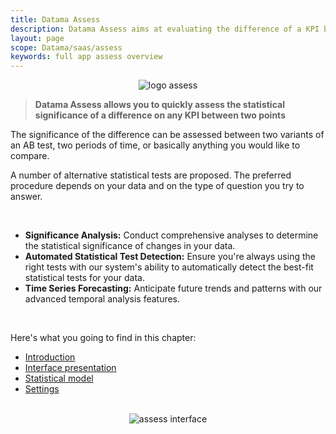 ```yaml
---
title: Datama Assess
description: Datama Assess aims at evaluating the difference of a KPI between two populations of interest.
layout: page
scope: Datama/saas/assess
keywords: full app assess overview
---
```


<center><img src="{{site.url}}/{{site.baseurl}}/core_app/new/images/assess_icon.jpg" alt="logo assess" /></center>

> **Datama Assess allows you to quickly assess the statistical significance of a difference on any KPI between two points**


The significance of the difference can be assessed between two variants of an AB test, two periods of time, or basically anything you would like to compare. 

A number of alternative statistical tests are proposed. The preferred procedure depends on your data and on the type of question you try to answer.

<br>

<ul>
    <li><strong>Significance Analysis:</strong> Conduct comprehensive analyses to determine the statistical significance of changes in your data.</li>
    <li><strong>Automated Statistical Test Detection:</strong> Ensure you're always using the right tests with our system's ability to automatically detect the best-fit statistical tests for your data.</li>
    <li><strong>Time Series Forecasting:</strong> Anticipate future trends and patterns with our advanced temporal analysis features.</li>
</ul>



<br>

Here's what you going to find in this chapter:
- [Introduction]({{site.url}}/{{site.baseurl}}/core_app/new/assess/assess_introduction.html)
- [Interface presentation]({{site.url}}/{{site.baseurl}}/core_app/new/assess/assess_interface.html)
- [Statistical model]({{site.url}}/{{site.baseurl}}/core_app/new/assess/model.html)
- [Settings]({{site.url}}/{{site.baseurl}}/core_app/new/assess/settings.html)

<br>

<center><img src="{{site.url}}/{{site.baseurl}}/core_app/new/assess/images/assess_interface.png" alt="assess interface" /></center>

